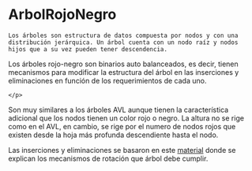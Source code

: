 # ArbolRojoNegro
	Los árboles son estructura de datos compuesta por nodos y con una distribución jerárquica. Un árbol cuenta con un nodo raíz y nodos hijos que a su vez pueden tener descendencia.
  Los árboles rojo-negro son binarios auto balanceados, es decir, tienen mecanismos para modificar la estructura del árbol en las inserciones y eliminaciones en función de los requerimientos de cada uno.
		
    </p>
<p>
  Son muy similares a los árboles AVL aunque tienen la característica adicional que los nodos tienen un color rojo o negro. La altura no se rige como en el AVL, en cambio, se rige por el numero de nodos rojos que existen desde la hoja más profunda descendiente hasta el nodo.
</p>
      <p> Las inserciones y eliminaciones se basaron en  este <a href="https://www.infor.uva.es/~cvaca/asigs/doceda/rojonegro.pdf">material</a> donde se explican los mecanismos de rotación que árbol debe cumplir.</p>
